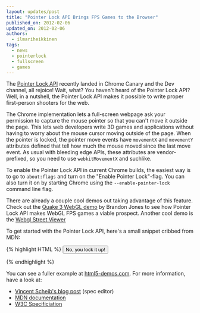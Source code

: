```yaml
---
layout: updates/post
title: "Pointer Lock API Brings FPS Games to the Browser"
published_on: 2012-02-06
updated_on: 2012-02-06
authors:
  - ilmariheikkinen
tags:
  - news
  - pointerlock
  - fullscreen
  - games
---
```

The [Pointer Lock API](http://dvcs.w3.org/hg/pointerlock/raw-file/default/index.html) recently landed in Chrome Canary and the Dev channel, all rejoice! Wait, what? You haven't heard of the Pointer Lock API? Well, in a nutshell, the Pointer Lock API makes it possible to write proper first-person shooters for the web.

The Chrome implementation lets a full-screen webpage ask your permission to capture the mouse pointer so that you can't move it outside the page. This lets web developers write 3D games and applications without having to worry about the mouse cursor moving outside of the page. When the pointer is locked, the pointer move events have `movementX` and `movementY` attributes defined that tell how much the mouse moved since the last move event. As usual with bleeding edge APIs, these attributes are vendor-prefixed, so you need to use `webkitMovementX` and suchlike.

To enable the Pointer Lock API in current Chrome builds, the easiest way is to go to `about:flags` and turn on the "Enable Pointer Lock"-flag. You can also turn it on by starting Chrome using the `--enable-pointer-lock` command line flag.

There are already a couple cool demos out taking advantage of this feature. Check out the [Quake 3 WebGL demo](http://media.tojicode.com/q3bsp/) by Brandon Jones to see how Pointer Lock API makes WebGL FPS games a viable prospect. Another cool demo is the [Webgl Street Viewer](http://www.clicktorelease.com/code/street/)

To get started with the Pointer Lock API, here's a small snippet cribbed from MDN:

{% highlight HTML %}
<button onclick="document.body.webkitRequestFullScreen();">No, you lock it up!</button>
<script>
navigator.pointer = navigator.pointer || navigator.webkitPointer;

var onError = function() {
  console.log("Mouse lock was not successful.");
};

document.addEventListener('webkitfullscreenchange', function(e) {
  if (document.webkitIsFullScreen) {
    navigator.pointer.lock(document.body, function() {
      // Locked and ready to play.
    }, onError);
  }
}, false);

document.body.addEventListener('webkitpointerlocklost', function(e) {
  console.log('Pointer lock lost!');
}, false);

document.body.addEventListener('mousemove', function(e) {
  if (navigator.pointer.isLocked) { // got a locked pointer
    var movementX = e.movementX || e.webkitMovementX;
    var movementY = e.movementY || e.webkitMovementY;
  }
}, false);
</script>
{% endhighlight %}

You can see a fuller example at [html5-demos.com](http://html5-demos.appspot.com/static/html5-therealbleedingedge/demos/mouselock.html). For more information, have a look at:

- [Vincent Scheib's blog post](http://beautifulpixels.blogspot.com/2012/01/javascript-pointer-lock-mouse-lock-in.html) (spec editor)
- [MDN documentation](https://developer.mozilla.org/en/API/Mouse_Lock_API)
- [W3C Specificiation](http://dvcs.w3.org/hg/pointerlock/raw-file/default/index.html)
